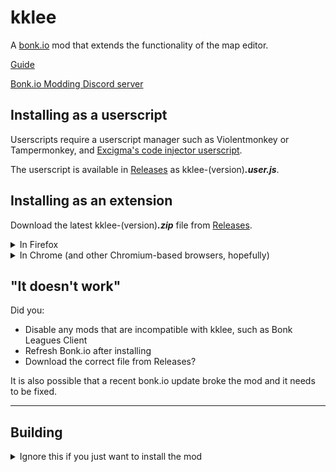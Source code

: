 # kklee

A [bonk.io](https://bonk.io) mod that extends the functionality of the map
editor.

[Guide](./guide.md)

[Bonk.io Modding Discord server](https://discord.gg/PHtG6qN3qj)

## Installing as a userscript

Userscripts require a userscript manager such as Violentmonkey or Tampermonkey,
and [Excigma's code injector userscript](https://greasyfork.org/en/scripts/433861-code-injector-bonk-io).

The userscript is available in [Releases](https://github.com/kklkkj/kklee/releases)
as kklee-(version)**_.user.js_**.

## Installing as an extension

Download the latest kklee-(version)**_.zip_** file from
[Releases](https://github.com/kklkkj/kklee/releases).

<details>
<summary>In Firefox</summary>

**Note:** You will have to do this after every time you restart the browser.

1. Go to `about:debugging#/runtime/this-firefox`
2. Click `Load temporary addon` and open the zip file.

</details>

<details>
<summary>In Chrome (and other Chromium-based browsers, hopefully)</summary>

1. Go to `chrome://extensions/`
2. Enable `Developer mode` in the top-right corner of the page.
3. Drag and drop the zip file into the page.

</details>

## "It doesn't work"

Did you:

- Disable any mods that are incompatible with kklee, such as
  Bonk Leagues Client
- Refresh Bonk.io after installing
- Download the correct file from Releases?

It is also possible that a recent bonk.io update broke the mod and it needs to
be fixed.

---

## Building

<details>
<summary>Ignore this if you just want to install the mod</summary>

1. Install the following:
   - [Node.js](https://nodejs.org/) (v16.3.0)
   - [Nim](https://nim-lang.org/) (v1.6.4)
2. Run `npm ci` to install npm dependecies.
3. Run `nimble install -d` to install nimble dependencies.
4. Run `npm run build`.
5. Either:
   - Run `npm run test` to open a temporary browser session with the extension.
   - Run `npm run build-extension` to build the zip file and userscript.
     The files will be in the `build` directory.

</details>
